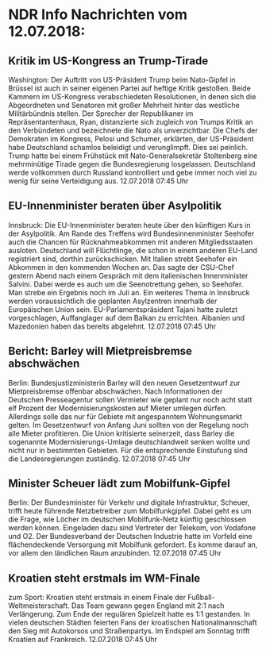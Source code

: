 # NDR Info Nachrichten vom 12.07.2018:


## Kritik im US-Kongress an Trump-Tirade
Washington: Der Auftritt von US-Präsident Trump beim Nato-Gipfel in Brüssel ist auch in seiner eigenen Partei auf heftige Kritik gestoßen. Beide Kammern im US-Kongress verabschiedeten Resolutionen, in denen sich die Abgeordneten und Senatoren mit großer Mehrheit hinter das westliche Militärbündnis stellen. Der Sprecher der Republikaner im Repräsentantenhaus, Ryan, distanzierte sich zugleich von Trumps Kritik an den Verbündeten und bezeichnete die Nato als unverzichtbar. Die Chefs der Demokraten im Kongress, Pelosi und Schumer, erklärten, der US-Präsident habe Deutschland schamlos beleidigt und verunglimpft. Dies sei peinlich. Trump hatte bei einem Frühstück mit Nato-Generalsekretär Stoltenberg eine mehrminütige Tirade gegen die Bundesregierung losgelassen. Deutschland werde vollkommen durch Russland kontrolliert und gebe immer noch viel zu wenig für seine Verteidigung aus. 12.07.2018 07:45 Uhr 

## EU-Innenminister beraten über Asylpolitik
Innsbruck: Die EU-Innenminister beraten heute über den künftigen Kurs in der Asylpolitik. Am Rande des Treffens wird Bundesinnenminister Seehofer auch die Chancen für Rücknahmeabkommen mit anderen Mitgliedsstaaten ausloten. Deutschland will Flüchtlinge, die schon in einem anderen EU-Land registriert sind, dorthin zurückschicken. Mit Italien strebt Seehofer ein Abkommen in den kommenden Wochen an. Das sagte der CSU-Chef gestern Abend nach einem Gespräch mit dem italienischen Innenminister Salvini. Dabei werde es auch um die Seenotrettung gehen, so Seehofer. Man strebe ein Ergebnis noch im Juli an. Ein weiteres Thema in Innsbruck werden voraussichtlich die geplanten Asylzentren innerhalb der Europäischen Union sein. EU-Parlamentspräsident Tajani hatte zuletzt vorgeschlagen, Auffanglager auf dem Balkan zu errichten. Albanien und Mazedonien haben das bereits abgelehnt. 12.07.2018 07:45 Uhr 

## Bericht: Barley will Mietpreisbremse abschwächen
Berlin: Bundesjustizministerin Barley will den neuen Gesetzentwurf zur Mietpreisbremse offenbar abschwächen. Nach Informationen der Deutschen Presseagentur sollen Vermieter wie geplant nur noch acht statt elf Prozent der Modernisierungskosten auf Mieter umlegen dürfen. Allerdings solle das nur für Gebiete mit angespanntem Wohnungsmarkt gelten. Im Gesetzentwurf von Anfang Juni sollten von der Regelung noch alle Mieter profitieren. Die Union kritisierte seinerzeit, dass Barley die sogenannte Modernisierungs-Umlage deutschlandweit senken wollte und nicht nur in bestimmten Gebieten. Für die entsprechende Einstufung sind die Landesregierungen zuständig. 12.07.2018 07:45 Uhr 

## Minister Scheuer lädt zum Mobilfunk-Gipfel
Berlin: Der Bundesminister für Verkehr und digitale Infrastruktur, Scheuer, trifft heute führende Netzbetreiber zum Mobilfunkgipfel. Dabei geht es um die Frage, wie Löcher im deutschen Mobilfunk-Netz künftig geschlossen werden können. Eingeladen dazu sind Vertreter der Telekom, von Vodafone und O2. Der Bundesverband der Deutschen Industrie hatte im Vorfeld eine flächendeckende Versorgung mit Mobilfunk gefordert. Es komme darauf an, vor allem den ländlichen Raum anzubinden. 12.07.2018 07:45 Uhr 

## Kroatien steht erstmals im WM-Finale
zum Sport: Kroatien steht erstmals in einem Finale der Fußball-Weltmeisterschaft. Das Team gewann gegen England mit 2:1 nach Verlängerung. Zum Ende der regulären Spielzeit hatte es 1:1 gestanden. In vielen deutschen Städten feierten Fans der kroatischen Nationalmannschaft den Sieg mit Autokorsos und Straßenpartys. Im Endspiel am Sonntag trifft Kroatien auf Frankreich. 12.07.2018 07:45 Uhr 
